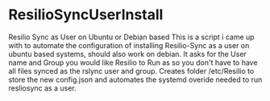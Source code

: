 # ResilioSyncUserInstall
Resilio Sync as User on Ubuntu or Debian based
This is a script i came up with to automate the configuration of installing Resilio-Sync as a user on ubuntu based systems, should also work on debian. It asks for the User name and Group you would like Resilio to Run as so you don't have to have all files synced as the rslync user and group. Creates folder /etc/Resilio to store the new config.json and automates the systemd overide needed to run resliosync as a user.
